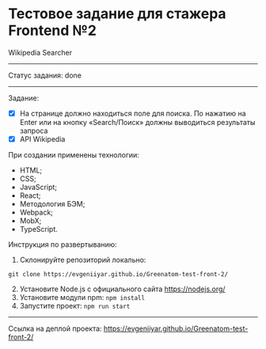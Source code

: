 # Тестовое задание для стажера Frontend №2 #

Wikipedia Searcher

---

Статус задания: done

---

Задание:
- [x] На странице должно находиться поле для поиска. По нажатию на Enter или на кнопку «Search/Поиск» должны выводиться результаты запроса
- [x] API Wikipedia

При создании применены технологии:
* HTML;
* CSS;
* JavaScript;
* React;
* Методология БЭМ;
* Webpack;
* MobX;
* TypeScript.

Инструкция по развертыванию:
1. Склонируйте репозиторий локально:

`git clone https://evgeniiyar.github.io/Greenatom-test-front-2/`


2. Установите Node.js с официального сайта https://nodejs.org/
3. Установите модули npm: `npm install`
4. Запустите проект: `npm run start`

---

Ссылка на деплой проекта: https://evgeniiyar.github.io/Greenatom-test-front-2/
